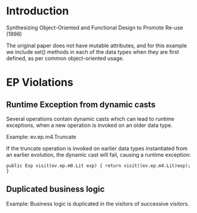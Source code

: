 # Introduction

Synthesizing Object-Oriented and Functional Design to Promote Re-use (1998)

The original paper does not have mutable attributes, and
for this example we include set() methods in each of the data types when they 
are first defined, as per common object-oriented usage.

# EP Violations

## Runtime Exception from dynamic casts
Several operations contain dynamic casts which can lead to runtime
exceptions, when a new operation is invoked on an older data type.

Example: ev.ep.m4.Truncate

If the truncate operation is invoked on earlier data types instantiated
from an earlier evolution, the dynamic cast will fail, causing a runtime
exception:

```
public Exp visit(ev.ep.m0.Lit exp) { return visit((ev.ep.m4.Lit)exp); }
```
## Duplicated business logic 

Example: 
Business logic is duplicated in the visitors of successive visitors.